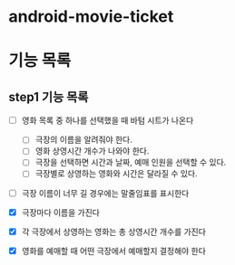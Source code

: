 # android-movie-ticket
# 기능 목록

## step1 기능 목록

- [ ] 영화 목록 중 하나를 선택했을 때 바텀 시트가 나온다
  - [ ] 극장의 이름을 알려줘야 한다.
  - [ ] 영화 상영시간 개수가 나와야 한다.
  - [ ] 극장을 선택하면 시간과 날짜, 예매 인원을 선택할 수 있다. 
  - [ ] 극장별로 상영하는 영화와 시간은 달라질 수 있다.
 
- [ ] 극장 이름이 너무 길 경우에는 말줄임표를 표시한다

- [x] 극장마다 이름을 가진다
- [x] 각 극장에서 상영하는 영화는 총 상영시간 개수를 가진다
- [x] 영화를 예매할 때 어떤 극장에서 예매할지 결정해야 한다
